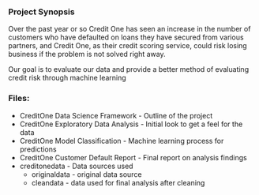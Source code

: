 ### Project Synopsis  

Over the past year or so Credit One has seen an increase in the number of customers who have defaulted on loans they have secured from various partners, and Credit One, as their credit scoring service, could risk losing business if the problem is not solved right away.

Our goal is to evaluate our data and provide a better method of evaluating credit risk through machine learning

### Files:  
+ CreditOne Data Science Framework    - Outline of the project  
+ CreditOne Exploratory Data Analysis - Initial look to get a feel for the data  
+ CreditOne Model Classification      - Machine learning process for predictions  
+ CreditOne Customer Default Report   - Final report on analysis findings  
+ creditonedata                       - Data sources used
    - originaldata - original data source
    - cleandata    - data used for final analysis after cleaning
